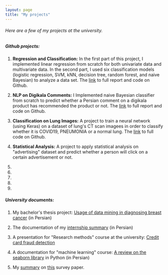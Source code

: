 ```yaml
---
layout: page
title: "My projects"
---
```


###### Here are a few of my projects at the university.

##### Github projects:

1. **Regression and Classification:** In the first part of this project, I implemented linear regression from scratch for both univariate data and multivariate data. In the second part, I used six classification models (logistic regression, SVM, kNN, decision tree, random forest, and naive Bayesian) to analyze a data set. The [link](https://github.com/Atefeh-Mohammadi/regression-and-classification) to full report and code on Github.

2. **NLP on Digikala Comments:** I Implemented naive Bayesian classifier from scratch to predict whether a Persian comment on a digikala product has recommended the product or not. The [link](https://github.com/Atefeh-Mohammadi/digikala_comments_analysis) to full report and code on Github.

3. **Classification on Lung Images:** A project to train a neural network (using Keras) on a dataset of lung's CT scan imagees in order to classify whether it is COVID19, PNEUMONIA or a normal lung. The [link](https://github.com/Atefeh-Mohammadi/lungs_image_classification) to full code on Github.

4. **Statistical Analysis:** A project to apply statistical analysis on "advertising" dataset and predict whether a person will click on a certain advertisement or not. 

5.

6.

7.

8.

9.



##### University documents:

1. My bachelor's thesis project: [Usage of data mining in diagnosing breast cancer](https://drive.google.com/file/d/1x-lpgi6FqWfyuzn-0eIiy5XaT_DM0gwQ/view?usp=sharing) (in Persian)

2. The documentation of my [internship summary](https://drive.google.com/file/d/1T4ftSFccMPEcSv3B6PFPzoicofPMxp6Y/view?usp=sharing) (in Persian)

3. A presentation for "Research methods" course at the university: [Credit card fraud detection](https://docs.google.com/presentation/d/1J_0HHGUpBFqbx12LWbw6TYI67vj1i4hq/edit?usp=sharing&ouid=106270436315250149593&rtpof=true&sd=true)

4. A documentation for "machine learning" course: [A review on the seaborn library](https://drive.google.com/file/d/1rNLOLngcq4NSoVZEfyh_tueCbjSogEtx/view?usp=sharing) in Python (in Persian)

5. My [summary](https://docs.google.com/presentation/d/1JLXmaa1RsVDnogzgAUP59WEXxYSlWqM0/edit?usp=sharing&ouid=106270436315250149593&rtpof=true&sd=true) on [this](https://link.springer.com/article/10.1007/s10916-011-9710-5) survey paper.
